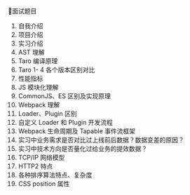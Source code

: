 📄面试题目
1. 自我介绍
2. 项目介绍
3. 实习介绍
4. AST 理解
5. Taro 编译原理
6. Taro 1- 4 各个版本区别对比
7. 性能指标
8. JS 模块化理解
9. CommonJS、ES 区别及实现原理
10. Webpack 理解
11. Loader、Plugin 区别
12. 自定义 Loader 和 Plugin 开发流程
13. Webpack 生命周期及 Tapable 事件流框架
14. 实习中业务需求是否对比过上线前后数据？数据变差的原因？
15. 实习中技术方向是否量化过给业务的提效数据？
16. TCP/IP 网络模型
17. HTTP2 特点
18. 各种排序算法特点、复杂度
19. CSS position 属性
